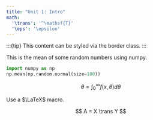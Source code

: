 ```yaml
---
title: "Unit 1: Intro"
math:
  '\trans': '^\mathsf{T}'
  '\eps': '\epsilon'
---
```


:::{tip}
This content can be styled via the border class.
:::

This is the mean of some random numbers using numpy.

```python
import numpy as np
np.mean(np.random.normal(size=100))
```

$$
\theta = \int_0^\infty f(x,\theta)d\theta
$$

Use a $\LaTeX$ macro.

$$
A = X \trans Y
$$
